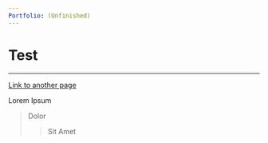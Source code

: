 ```yaml
---
Portfolio: (Unfinished)
---
```


# Test

***

[Link to another page](./another-page.md)

Lorem Ipsum
> Dolor
>> Sit Amet

